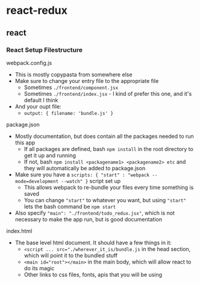 # react-redux

## react

### React Setup Filestructure
webpack.config.js
* This is mostly copypasta from somewhere else
* Make sure to change your entry file to the appropriate file
  * Sometimes `./frontend/component.jsx`
  * Sometimes `./frontend/index.jsx` - I kind of prefer this one, and it's default I think
* And your oupt file:
  * `output: { filename: 'bundle.js' }`

package.json
* Mostly documentation, but does contain all the packages needed to run this app
  * If all packages are defined, bash `npm install` in the root directory to get it up and running
  * If not, bash `npm install <packagename1> <packagename2> etc` and they will automatically be added to package.json
* Make sure you have a `scripts: { "start" : "webpack --mode=development --watch" }` script set up
  * This allows webpack to re-bundle your files every time something is saved
  * You can change `"start"` to whatever you want, but using `"start"` lets the bash command be `npm start`
* Also specify `"main": "./frontend/todo_redux.jsx"`, which is not necessary to make the app run, but is good documentation
  
index.html
* The base level html document. It should have a few things in it:
  * `<script ... src="./wherever_it_is/bundle.js` in the head section, which will point it to the bundled stuff
  * `<main id="root"></main>` in the main body, which will allow react to do its magic
  * Other links to css files, fonts, apis that you will be using
